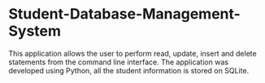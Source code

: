 # Student-Database-Management-System

This application allows the user to perform read, update, insert and delete statements from the command line interface. The application was developed using Python, all the student information is stored on SQLite. 
